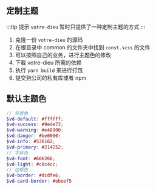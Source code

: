 ## 定制主题

:::tip 提示
`votre-dieu` 暂时只提供了一种定制主题的方式
:::

1. 克隆一份 `votre-dieu` 的源码
2. 在根目录中 common 的文件夹中找到 `const.scss` 的文件
3. 可以按照自己的业务，进行主题色的修改
4. 下载 votre-dieu 所需的依赖
5. 执行 `yarn build` 来进行打包
6. 提交到公司的私有库或者 npm 

## 默认主题色

```scss
// 背景色
$vd-default: #ffffff;
$vd-success: #9ede73;
$vd-warning: #e48900;
$vd-danger: #be0000;
$vd-info: #536162;
$vd-primary: #214252;
// 字体色
$vd-font: #606266;
$vd-light: #c0c4cc;
// 边框色
$vd-border: #dcdfe6;
$vd-card-border: #ebeef5
```